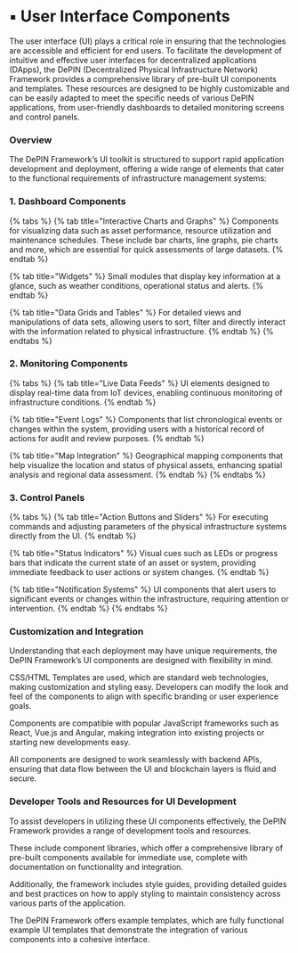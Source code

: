 # ▪️ User Interface Components

The user interface (UI) plays a critical role in ensuring that the technologies are accessible and efficient for end users. To facilitate the development of intuitive and effective user interfaces for decentralized applications (DApps), the DePIN (Decentralized Physical Infrastructure Network) Framework provides a comprehensive library of pre-built UI components and templates. These resources are designed to be highly customizable and can be easily adapted to meet the specific needs of various DePIN applications, from user-friendly dashboards to detailed monitoring screens and control panels.

### Overview

The DePIN Framework’s UI toolkit is structured to support rapid application development and deployment, offering a wide range of elements that cater to the functional requirements of infrastructure management systems:

### **1. Dashboard Components**

{% tabs %}
{% tab title="Interactive Charts and Graphs" %}
Components for visualizing data such as asset performance, resource utilization and maintenance schedules. These include bar charts, line graphs, pie charts and more, which are essential for quick assessments of large datasets.
{% endtab %}

{% tab title="Widgets" %}
Small modules that display key information at a glance, such as weather conditions, operational status and alerts.
{% endtab %}

{% tab title="Data Grids and Tables" %}
For detailed views and manipulations of data sets, allowing users to sort, filter and directly interact with the information related to physical infrastructure.
{% endtab %}
{% endtabs %}

### **2. Monitoring Components**

{% tabs %}
{% tab title="Live Data Feeds" %}
UI elements designed to display real-time data from IoT devices, enabling continuous monitoring of infrastructure conditions.
{% endtab %}

{% tab title="Event Logs" %}
Components that list chronological events or changes within the system, providing users with a historical record of actions for audit and review purposes.
{% endtab %}

{% tab title="Map Integration" %}
Geographical mapping components that help visualize the location and status of physical assets, enhancing spatial analysis and regional data assessment.
{% endtab %}
{% endtabs %}

### **3. Control Panels**

{% tabs %}
{% tab title="Action Buttons and Sliders" %}
For executing commands and adjusting parameters of the physical infrastructure systems directly from the UI.
{% endtab %}

{% tab title="Status Indicators" %}
Visual cues such as LEDs or progress bars that indicate the current state of an asset or system, providing immediate feedback to user actions or system changes.
{% endtab %}

{% tab title="Notification Systems" %}
UI components that alert users to significant events or changes within the infrastructure, requiring attention or intervention.
{% endtab %}
{% endtabs %}

### Customization and Integration

Understanding that each deployment may have unique requirements, the DePIN Framework’s UI components are designed with flexibility in mind.

CSS/HTML Templates are used, which are standard web technologies, making customization and styling easy. Developers can modify the look and feel of the components to align with specific branding or user experience goals.

Components are compatible with popular JavaScript frameworks such as React, Vue.js and Angular, making integration into existing projects or starting new developments easy.

All components are designed to work seamlessly with backend APIs, ensuring that data flow between the UI and blockchain layers is fluid and secure.

### Developer Tools and Resources for UI Development

To assist developers in utilizing these UI components effectively, the DePIN Framework provides a range of development tools and resources.&#x20;

These include component libraries, which offer a comprehensive library of pre-built components available for immediate use, complete with documentation on functionality and integration.&#x20;

Additionally, the framework includes style guides, providing detailed guides and best practices on how to apply styling to maintain consistency across various parts of the application.&#x20;

The DePIN Framework offers example templates, which are fully functional example UI templates that demonstrate the integration of various components into a cohesive interface.
